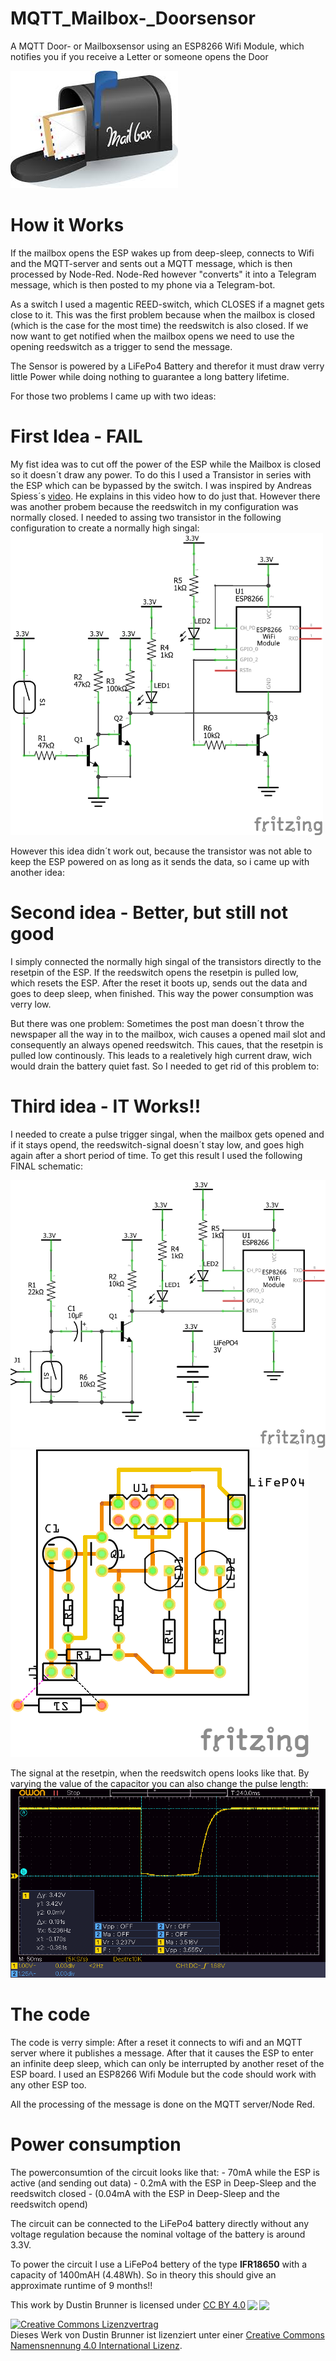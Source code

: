 # MQTT_Mailbox-_Doorsensor

A MQTT Door- or Mailboxsensor using an ESP8266 Wifi Module, which notifies you if you receive a Letter or someone opens the Door

![Alt text](pictures/mailbox.jpg?raw=true "https://www.swinginter.net/wp-content/uploads/2018/03/otelo-mailbox.png")

# How it Works
If the mailbox opens the ESP wakes up from deep-sleep, connects to Wifi and the MQTT-server and sents out a MQTT message, which is then processed by Node-Red. Node-Red however "converts" it into a Telegram message, which is then posted to my phone via a Telegram-bot.

As a switch I used a magentic REED-switch, which CLOSES if a magnet gets close to it. This was the first problem because when the mailbox is closed (which is the case for the most time) the reedswitch is also closed. If we now want to get notified when the mailbox opens we need to use the opening reedswitch as a trigger to send the message.

The Sensor is powered by a LiFePo4 Battery and therefor it must draw verry little Power while doing nothing to guarantee a long battery lifetime.

For those two problems I came up with two ideas:

# First Idea - FAIL
My fist idea was to cut off the power of the ESP while the Mailbox is closed so it doesn´t draw any power. To do this I used a Transistor in series with the ESP which can be bypassed by the switch. I was inspired by Andreas Spiess´s [video](https://youtu.be/Kvl-mR5gldw?t=1242). He explains in this video how to do just that.
However there was another probem because the reedswitch in my configuration was normally closed. I needed to assing two transistor in the following configuration to create a normally high singal:
<br><img src="pictures/Sensor_Powerswitch_Schematic.png" width="500">

However this idea didn´t work out, because the transistor was not able to keep the ESP powered on as long as it sends the data, so i came up with another idea:

# Second idea - Better, but still not good
I simply connected the normally high singal of the transistors directly to the resetpin of the ESP. If the reedswitch opens the resetpin is pulled low, which resets the ESP. After the reset it boots up, sends out the data and goes to deep sleep, when finished. This way the power consumption was verry low. 

But there was one problem: Sometimes the post man doesn´t throw the newspaper all the way in to the mailbox, wich causes a opened mail slot and consequently an always opened reedswitch. This caues, that the resetpin is pulled low continously. This leads to a realetively high current draw, wich would drain the battery quiet fast.
So I needed to get rid of this problem to:

# Third idea - IT Works!!
I needed to create a pulse trigger singal, when the mailbox gets opened and if it stays opend, the reedswitch-signal doesn´t stay low, and goes high again after a short period of time.
To get this result I used the following FINAL schematic:

![Alt text](pictures/Sensor_Resetswitch-Puls_Schematic.png?raw=true "Final schematic")
![Alt text](pictures/Mailbox_sensor_layout.png?raw=true "Final PCB Layout")

The signal at the resetpin, when the reedswitch opens looks like that. By varying the value of the capacitor you can also change the pulse length:
![Alt text](pictures/Resetpuls_Transistor.bmp?raw=true "Reset signal")

# The code
The code is verry simple: After a reset it connects to wifi and an MQTT server where it publishes a message. After that it causes the ESP to enter an infinite deep sleep, which can only be interrupted by another reset of the ESP board. I used an ESP8266 Wifi Module but the code should work with any other ESP too. 

All the processing of the message is done on the MQTT server/Node Red.

# Power consumption
The powerconsumtion of the circuit looks like that:
    - 70mA while the ESP is active (and sending out data)
    - 0.2mA with the ESP in Deep-Sleep and the reedswitch closed
    - (0.04mA  with the ESP in Deep-Sleep and the reedswitch opend)

The circuit can be connected to the LiFePo4 battery directly without any voltage regulation because the nominal voltage of the battery is around 3.3V.

To power the circuit I use a LiFePo4 bettery of the type **IFR18650** with a capacity of 1400mAH (4.48Wh).
So in theory this should give an approximate runtime of 9 months!!


<p xmlns:dct="http://purl.org/dc/terms/" xmlns:cc="http://creativecommons.org/ns#" class="license-text">This work by <span property="cc:attributionName">Dustin Brunner</span> is licensed under <a rel="license" href="https://creativecommons.org/licenses/by/4.0">CC BY 4.0<img style="height:15px!important;margin-left:3px;vertical-align:text-bottom;" src="https://mirrors.creativecommons.org/presskit/icons/cc.svg?ref=chooser-v1" /><img style="height:15px!important;margin-left:3px;vertical-align:text-bottom;" src="https://mirrors.creativecommons.org/presskit/icons/by.svg?ref=chooser-v1" /></a></p>

<a rel="license" href="http://creativecommons.org/licenses/by/4.0/"><img alt="Creative Commons Lizenzvertrag" style="border-width:0" src="https://i.creativecommons.org/l/by/4.0/88x31.png" /></a><br />Dieses Werk von <span xmlns:cc="http://creativecommons.org/ns#" property="cc:attributionName">Dustin Brunner</span> ist lizenziert unter einer <a rel="license" href="http://creativecommons.org/licenses/by/4.0/">Creative Commons Namensnennung 4.0 International Lizenz</a>.
